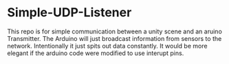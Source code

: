 # Simple-UDP-Listener

This repo is for simple communication between a unity scene and an aruino Transmitter. The Arduino will just broadcast information from sensors to the network. 
Intentionally it just spits out data constantly. It would be more elegant if the arduino code were modified to use interupt pins.
